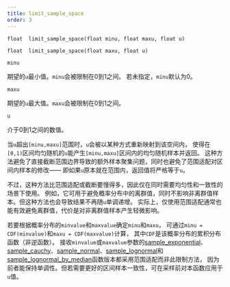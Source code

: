 ```yaml
---
title: limit_sample_space
order: 3
---
```


`float  limit_sample_space(float minu, float maxu, float u)`

`float  limit_sample_space(float maxu, float u)`

`minu`

期望的`u`最小值。`minu`会被限制在0到1之间。
若未指定，`minu`默认为0。

`maxu`

期望的`u`最大值。`maxu`会被限制在0到1之间。

`u`

介于0到1之间的数值。

当`u`超出`[minu,maxu]`范围时，`u`会被以某种方式重新映射到该空间内，
使得在`[0,1)`区间均匀随机的`u`能产生`[minu,maxu]`区间内的均匀随机样本并返回。
这种方法避免了直接截断范围边界导致的额外样本聚集问题，同时也避免了范围适配对区间内样本的修改——
即如果`u`原本就在范围内，返回值将严格等于`u`。

不过，这种方法比范围适配或截断要慢得多，因此仅在同时需要均匀性和一致性的场景下使用。
例如，它可用于避免概率分布中的离群值，同时不影响非离群值样本。但这种方法也会导致结果不再随`u`单调递增。
实际上，仅使用范围适配通常也能有效避免离群值，代价是对非离群值样本产生轻微影响。

若要根据概率分布的`minvalue`和`maxvalue`确定`minu`和`maxu`，
可通过`minu = CDF(minvalue)`和`maxu = CDF(maxvalue)`计算，
其中`CDF`是该概率分布的累积分布函数（非逆函数）。
接收`minvalue`或`maxvalue`参数的[sample_exponential](sample_exponential.html "对指数分布进行采样")、
[sample_cauchy](sample_cauchy.html "对柯西（洛伦兹）分布进行采样")、[sample_normal](sample_normal.html "对正态（高斯）分布进行采样")、[sample_lognormal](sample_lognormal.html "基于底层正态分布参数对对数正态分布进行采样")和
[sample_lognormal_by_median](sample_lognormal_by_median.html "基于中位数和标准差对对数正态分布进行采样")函数版本都采用范围适配而非此限制方法，
因为前者能保持单调性。但若需要更好的区间样本一致性，可在采样前对本函数应用于`u`值。